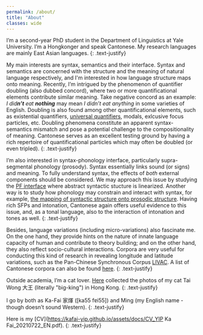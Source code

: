 ```yaml
---
permalink: /about/
title: "About"
classes: wide
---
```


I’m a second-year PhD student in the Department of Linguistics at Yale University. I’m a Hongkonger and speak Cantonese. My research languages are mainly East Asian languages.
{: .text-justify}

My main interests are syntax, semantics and their interface. Syntax and semantics are concerned with the structure and the meaning of natural language respectively, and I'm interested in how language structure maps onto meaning. Recently, I’m intrigued by the phenomenon of quantifier doubling (also dubbed concord), where two or more quantificational elements contribute similar meaning. Take negative concord as an example: *I did**n’t** eat **nothing*** may mean *I didn’t eat anything* in some varieties of English. Doubling is also found among other quantificational elements, such as existential quantifiers, [universal quantifiers](https://kafai-yip.github.io/research/#quantifier-doubling-concord), modals, exlcusive focus particles, etc. Doubling phenomena constitute an apparent syntax-semantics mismatch and pose a potential challenge to the compositionality of meaning. Cantonese serves as an excellent testing ground by having a rich repertoire of quantificational particles which may often be doubled (or even tripled). 
{: .text-justify}

I’m also interested in syntax-phonology interface, particularly supra-segmental phonology (prosody). Syntax essentially links sound (or signs) and meaning. To fully understand syntax, the effects of *both* external components should be considered. We may approach this issue by studying the [PF interface](https://kafai-yip.github.io/research/#pf-copy-deletion) where abstract syntactic stucture is linearized. Another way is to study how phonology may constrain and interact with syntax, for example, [the mapping of syntactic structure onto prosodic structure](https://kafai-yip.github.io/research/#right-dislocation). Having rich SFPs and intonation, Cantonese again offers useful evidence to this issue, and, as a tonal language, also to the interaction of intonation and tones as well.
{: .text-justify}

Besides, language variations (including micro-variations) also fascinate me. On the one hand, they provide hints on the nature of innate language capacity of human and contribute to theory building; and on the other hand, they also reflect socio-cultural interactions. Corpora are very useful for conducting this kind of research in revealing longitude and latitude variations, such as the Pan-Chinese Synchronous Corpus [LIVAC](https://en.wikipedia.org/wiki/LIVAC_Synchronous_Corpus). A list of Cantonese corpora can also be found [here](https://kafai-yip.github.io/links/#cantonese).
{: .text-justify}

Outside academia, I’m a cat lover. [Here](https://kafai-yip.github.io/cats/) collected the photos of my cat Tai Wong 大王 (literally "big-king") in Hong Kong.
{: .text-justify}

I go by both as Ka-Fai 家煇 ([ka55 fɐi55]) and Ming (my English name - though doesn’t sound Western).
{: .text-justify}

Here is my [CV](https://kafai-yip.github.io/assets/docs/CV_YIP Ka Fai_20210722_EN.pdf).
{: .text-justify}
